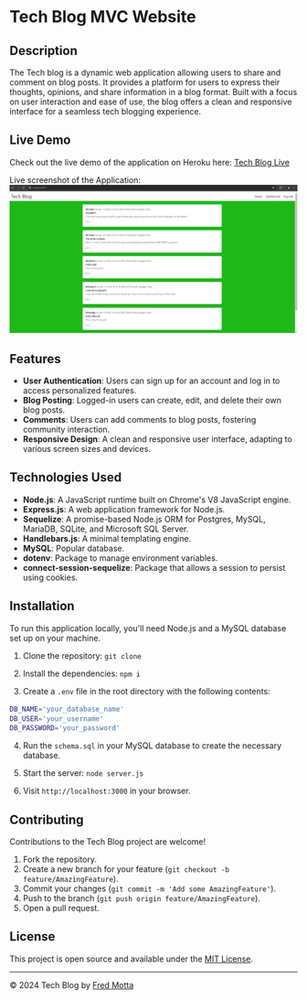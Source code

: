 # Tech Blog MVC Website

## Description

The Tech blog is a dynamic web application allowing users to share and comment on blog posts. It provides a platform for users to express their thoughts, opinions, and share information in a blog format. Built with a focus on user interaction and ease of use, the blog offers a clean and responsive interface for a seamless
tech blogging experience.

## Live Demo

Check out the live demo of the application on Heroku here: [Tech Blog
Live](https://tech-blog-mvc-express-8bd9dcae84c7.herokuapp.com/)

Live screenshot of the Application:
![Screenshot](./public/img/Screenshot_tech_blog.png)

## Features

- **User Authentication**: Users can sign up for an account and log in to access personalized features.
- **Blog Posting**: Logged-in users can create, edit, and delete their own blog posts.
- **Comments**: Users can add comments to blog posts, fostering community interaction.
- **Responsive Design**: A clean and responsive user interface, adapting to various screen sizes and devices.

## Technologies Used

- **Node.js**: A JavaScript runtime built on Chrome's V8 JavaScript engine.
- **Express.js**: A web application framework for Node.js.
- **Sequelize**: A promise-based Node.js ORM for Postgres, MySQL, MariaDB, SQLite, and Microsoft SQL Server.
- **Handlebars.js**: A minimal templating engine.
- **MySQL**: Popular database.
- **dotenv**: Package to manage environment variables.
- **connect-session-sequelize**: Package that allows a session to persist using cookies.

## Installation

To run this application locally, you'll need Node.js and a MySQL database set up on your machine.

1. Clone the repository: ```git clone```

2. Install the dependencies: ```npm i```

3. Create a `.env` file in the root directory with the following contents:
```bash
DB_NAME='your_database_name'
DB_USER='your_username'
DB_PASSWORD='your_password'
```
4. Run the ```schema.sql``` in your MySQL database to create the necessary database.

5. Start the server: ```node server.js```

6. Visit ```http://localhost:3000``` in your browser.

## Contributing

Contributions to the Tech Blog project are welcome!

1. Fork the repository.
2. Create a new branch for your feature (```git checkout -b feature/AmazingFeature```).
3. Commit your changes (```git commit -m 'Add some AmazingFeature'```).
4. Push to the branch (```git push origin feature/AmazingFeature```).
5. Open a pull request.


## License

This project is open source and available under the [MIT License](LICENSE).

---

© 2024 Tech Blog by [Fred Motta](https://github.com/fredm23579)
